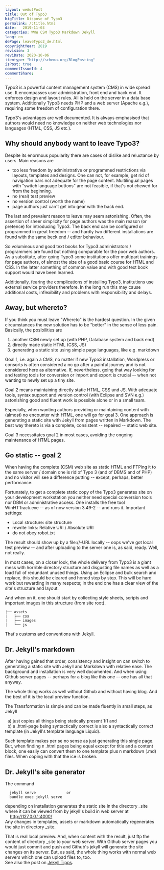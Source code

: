 ```yaml
---
layout: weAutPost
title: Out of Typo3
bigTitle: Dispose of Typo3
permalink: /:title.html
date:   2019-11-03
categories: WWW CSM Typo3 Markdown Jekyll
lang: en
dePage: leaveTypo3_de.html
copyrightYear: 2019
revision: 3
reviDate: 2020-10-06
itemtype: "http://schema.org/BlogPosting"
isPost: true
commentIssueId: 4
commentShare:
---
```


Typo3 is a powerful content management system (CMS) in wide spread use. It
encompasses user administration, front end<!--more--> and back end. It enforces design
and layout rules. All is held on the server in a data base system. 
Additionally Typo3 needs PHP and a web server (Apache e.g.), requiring some
freedom of con&shy;figuration there.

Typo3's advantages are well documented. It is always emphasised that authors 
would need no knowledge on neither web technologies nor languages (HTML, CSS,
JS etc.).

## Why should anybody want to leave Typo3?

Despite its enormous popularity there are cases of dislike and reluctance by
users. Main reasons are
 - too less freedom by administrative or programmed restrictions via layouts,
   templates and designs. One can not, for example, get rid of navigation
   bars not adequate for the page content. Multilingual pages with "switch
   language buttons" are not feasible, if that's not chewed for from the 
   beginning.
 - no (real) test preview
 - no version control (worth the name)
 - page authors just can't get into gear with the back end.
 
The last and prevalent reason to leave may seem astonishing. Often, the 
assertion of sheer simplicity for page authors was the main reason (or
pretence) for introducing Typo3. The back end can be configured or programmed
in great freedom -- and hardly two different installations are found with the
same beck end / editor behaviour.

So voluminous and good text books for Typo3 administrators / programmers are
found but nothing comparable for the poor web authors. As a substitute, after
going Typo3 some institutions offer multipart trainings for page authors, 
of almost the size of a good basic course for HTML and CSS. In the latter 
something of common value and with good text book support would have been 
learned.

Additionally, fearing the complications of installing Typo3, institutions
use external service providers therefore. In the long run this may cause
additional costs, inflexibility and problems with responsibility and delays.

## Away, but whereto?

If you think you must leave "Whereto" is the hardest question. In the given
circumstances the new solution has to be "better" in the sense of less pain.
Basically, the posibilities are
 1. another CSM newly set up (with PHP, Database system and back end)
 2. directly made static HTML (CSS, JS)
 3. generating a static site using simple page languages, like e.g. markdown
 
Goal 1, i.e. again a CMS, no matter if new Typo3 installation, Wordpress or
consorts is often considered a no go after a painful journey and is not
considered here as alternative. If, nevertheless, going that way looking for
and testing tools for conversion or import and export is crucial -- when not
wanting to newly set up a tiny site.

Goal 2 means maintaining directly static HTML, CSS und JS. With adequate 
tools, syntax support and version control (with Eclipse and SVN e.g.) 
astonishing good and fluent work is possible alone or in a small team.

Especially, when wanting authors providing or maintaining content with 
(almost) no encounter with HTML, one will go for goal 3. One approach is 
generating a static site with Jekyll from pages written in Markdown. The best
way thereto is via a complete, consistent -- repaired -- static web site.

Goal 3 necessitates goal 2 in most cases, avoiding the ongoing maintenance
of HTML pages.
  
## Go static -- goal 2

When having the complete (CSM) web site as static HTML and FTPing it to the 
same server / domain one is rid of Typo 3 (and of DBMS and of PHP) and no 
visitor will see a difference putting -- except, perhaps, better performance.

Fortunately, to get a complete static copy of the Typo3 generates site on
your development workstation you neither need special conversion tools nor 
DBM or administrative access. One installs the free tool WinHTTrack.exe -- 
as of now version 3.49-2 -- and runs it. Important settings:
 - Local structure: site structure
 - rewrite links: Relative URI / Absolute URI
 - do not obey robot.txt
 
The result should show up by a file://-URL locally -- oops we've got local
test preview -- and after uploading to the server one is, as said, ready.
Well, not really.

In most cases, on a closer look, the whole delivery from Typo3 is a giant 
mess with horrible directory structure and disgusting file names as well as
a load full of redundant unused things. Using an Eclipse and bulk search 
and replace, this should be cleared and honed step by step. This will be hard
work but rewarding in many respects; in the end one has a clear view of the 
site's structure and layout.

And when on it, one should start by collecting style sheets, scripts and 
important images in this structure (from site root).
```
├── assets
|   ├── css
|   ├── images
|   └── js
```
That's customs and conventions with Jekyll.

## Dr. Jekyll's markdown

After having gained that order, consistency and insight on can switch to
generating a static site with Jekyll and Markdown with relative ease. The 
background and installation is very well documented. And when using Github
server pages -- perhaps for a blog like this one -- one has all that
anyway. 

The whole thing works as well without Github and without having blog. And 
the best of it is the local preview function. 

The Transformation is simple and can be made fluently in small steps, as
Jekyll

 &nbsp; a) just copies all things being statically present 1:1 and <br />
 &nbsp; b) a .html-page being syntactically correct is also a syntactically
    correct template (in Jekyll's template language Liquid).
    
Such template makes per se no sense as just generating this single page. But,
when finding n .html pages being equal except for title and a content block,
one easily can convert them to one template plus n markdown (.md) files. 
When coping with that the ice is broken.

## Dr. Jekyll's site generator

The command   
``` 
  jekyll serve              or  
  bundle exec jekyll serve  
 ```
depending on installation generates the static site in the directory _site
where it can be viewed from by jekyll's build in web server at    
&nbsp; &nbsp; http://127.0.0.1:4000/     
Any changes in templates, assets or markdown
automatically regenerates the site in directory _site.

That is real local preview. And, when content with the result, just ftp the 
content of directory _site to your web server. With Github server pages you
would just commit and push and Github's jekyll will generate the site changes 
on its server. But, as said, the whole thing works with normal web servers 
which one can upload files to, too.  
See also the post on 
[Jekyll Tipps](/twoJekyllTricks.html "Two Jekyll Tricks").
